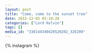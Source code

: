 ```yaml
---
layout: post
title: "Come, come to the sunset tree"
date: 2012-12-03 03:19:28
categories: ["Lord Kelvin"]
tags: []
media_id: "338144340420520202_326209"
---
```


{% instagram %}
